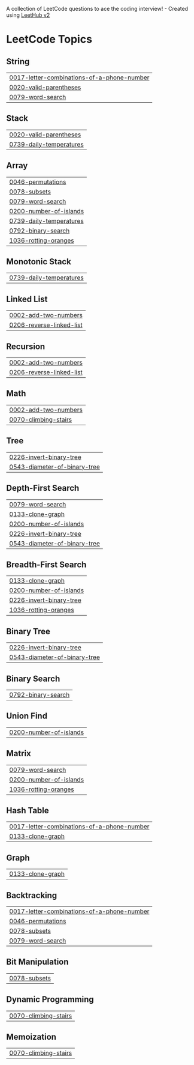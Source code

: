 A collection of LeetCode questions to ace the coding interview! - Created using [LeetHub v2](https://github.com/arunbhardwaj/LeetHub-2.0)
<!---LeetCode Topics Start-->
# LeetCode Topics
## String
|  |
| ------- |
| [0017-letter-combinations-of-a-phone-number](https://github.com/Amansingh16032/Code-tracking/tree/master/0017-letter-combinations-of-a-phone-number) |
| [0020-valid-parentheses](https://github.com/Amansingh16032/Code-tracking/tree/master/0020-valid-parentheses) |
| [0079-word-search](https://github.com/Amansingh16032/Code-tracking/tree/master/0079-word-search) |
## Stack
|  |
| ------- |
| [0020-valid-parentheses](https://github.com/Amansingh16032/Code-tracking/tree/master/0020-valid-parentheses) |
| [0739-daily-temperatures](https://github.com/Amansingh16032/Code-tracking/tree/master/0739-daily-temperatures) |
## Array
|  |
| ------- |
| [0046-permutations](https://github.com/Amansingh16032/Code-tracking/tree/master/0046-permutations) |
| [0078-subsets](https://github.com/Amansingh16032/Code-tracking/tree/master/0078-subsets) |
| [0079-word-search](https://github.com/Amansingh16032/Code-tracking/tree/master/0079-word-search) |
| [0200-number-of-islands](https://github.com/Amansingh16032/Code-tracking/tree/master/0200-number-of-islands) |
| [0739-daily-temperatures](https://github.com/Amansingh16032/Code-tracking/tree/master/0739-daily-temperatures) |
| [0792-binary-search](https://github.com/Amansingh16032/Code-tracking/tree/master/0792-binary-search) |
| [1036-rotting-oranges](https://github.com/Amansingh16032/Code-tracking/tree/master/1036-rotting-oranges) |
## Monotonic Stack
|  |
| ------- |
| [0739-daily-temperatures](https://github.com/Amansingh16032/Code-tracking/tree/master/0739-daily-temperatures) |
## Linked List
|  |
| ------- |
| [0002-add-two-numbers](https://github.com/Amansingh16032/Code-tracking/tree/master/0002-add-two-numbers) |
| [0206-reverse-linked-list](https://github.com/Amansingh16032/Code-tracking/tree/master/0206-reverse-linked-list) |
## Recursion
|  |
| ------- |
| [0002-add-two-numbers](https://github.com/Amansingh16032/Code-tracking/tree/master/0002-add-two-numbers) |
| [0206-reverse-linked-list](https://github.com/Amansingh16032/Code-tracking/tree/master/0206-reverse-linked-list) |
## Math
|  |
| ------- |
| [0002-add-two-numbers](https://github.com/Amansingh16032/Code-tracking/tree/master/0002-add-two-numbers) |
| [0070-climbing-stairs](https://github.com/Amansingh16032/Code-tracking/tree/master/0070-climbing-stairs) |
## Tree
|  |
| ------- |
| [0226-invert-binary-tree](https://github.com/Amansingh16032/Code-tracking/tree/master/0226-invert-binary-tree) |
| [0543-diameter-of-binary-tree](https://github.com/Amansingh16032/Code-tracking/tree/master/0543-diameter-of-binary-tree) |
## Depth-First Search
|  |
| ------- |
| [0079-word-search](https://github.com/Amansingh16032/Code-tracking/tree/master/0079-word-search) |
| [0133-clone-graph](https://github.com/Amansingh16032/Code-tracking/tree/master/0133-clone-graph) |
| [0200-number-of-islands](https://github.com/Amansingh16032/Code-tracking/tree/master/0200-number-of-islands) |
| [0226-invert-binary-tree](https://github.com/Amansingh16032/Code-tracking/tree/master/0226-invert-binary-tree) |
| [0543-diameter-of-binary-tree](https://github.com/Amansingh16032/Code-tracking/tree/master/0543-diameter-of-binary-tree) |
## Breadth-First Search
|  |
| ------- |
| [0133-clone-graph](https://github.com/Amansingh16032/Code-tracking/tree/master/0133-clone-graph) |
| [0200-number-of-islands](https://github.com/Amansingh16032/Code-tracking/tree/master/0200-number-of-islands) |
| [0226-invert-binary-tree](https://github.com/Amansingh16032/Code-tracking/tree/master/0226-invert-binary-tree) |
| [1036-rotting-oranges](https://github.com/Amansingh16032/Code-tracking/tree/master/1036-rotting-oranges) |
## Binary Tree
|  |
| ------- |
| [0226-invert-binary-tree](https://github.com/Amansingh16032/Code-tracking/tree/master/0226-invert-binary-tree) |
| [0543-diameter-of-binary-tree](https://github.com/Amansingh16032/Code-tracking/tree/master/0543-diameter-of-binary-tree) |
## Binary Search
|  |
| ------- |
| [0792-binary-search](https://github.com/Amansingh16032/Code-tracking/tree/master/0792-binary-search) |
## Union Find
|  |
| ------- |
| [0200-number-of-islands](https://github.com/Amansingh16032/Code-tracking/tree/master/0200-number-of-islands) |
## Matrix
|  |
| ------- |
| [0079-word-search](https://github.com/Amansingh16032/Code-tracking/tree/master/0079-word-search) |
| [0200-number-of-islands](https://github.com/Amansingh16032/Code-tracking/tree/master/0200-number-of-islands) |
| [1036-rotting-oranges](https://github.com/Amansingh16032/Code-tracking/tree/master/1036-rotting-oranges) |
## Hash Table
|  |
| ------- |
| [0017-letter-combinations-of-a-phone-number](https://github.com/Amansingh16032/Code-tracking/tree/master/0017-letter-combinations-of-a-phone-number) |
| [0133-clone-graph](https://github.com/Amansingh16032/Code-tracking/tree/master/0133-clone-graph) |
## Graph
|  |
| ------- |
| [0133-clone-graph](https://github.com/Amansingh16032/Code-tracking/tree/master/0133-clone-graph) |
## Backtracking
|  |
| ------- |
| [0017-letter-combinations-of-a-phone-number](https://github.com/Amansingh16032/Code-tracking/tree/master/0017-letter-combinations-of-a-phone-number) |
| [0046-permutations](https://github.com/Amansingh16032/Code-tracking/tree/master/0046-permutations) |
| [0078-subsets](https://github.com/Amansingh16032/Code-tracking/tree/master/0078-subsets) |
| [0079-word-search](https://github.com/Amansingh16032/Code-tracking/tree/master/0079-word-search) |
## Bit Manipulation
|  |
| ------- |
| [0078-subsets](https://github.com/Amansingh16032/Code-tracking/tree/master/0078-subsets) |
## Dynamic Programming
|  |
| ------- |
| [0070-climbing-stairs](https://github.com/Amansingh16032/Code-tracking/tree/master/0070-climbing-stairs) |
## Memoization
|  |
| ------- |
| [0070-climbing-stairs](https://github.com/Amansingh16032/Code-tracking/tree/master/0070-climbing-stairs) |
<!---LeetCode Topics End-->